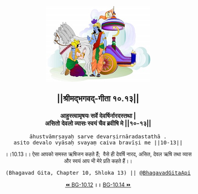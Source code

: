 <center><img src="../../asset/BG.png" alt="#API #bhagavadgitaapi #slok #nodejs #js #api #gitaapi #krishna #hinduism #vedic #ISKCON #shreemadbhagavadgita #technology"/>
<h2>||श्रीमद्‍भगवद्‍-गीता १०.१३||</h2>
<h3>आहुस्त्वामृषयः सर्वे देवर्षिर्नारदस्तथा |<br/>असितो देवलो व्यासः स्वयं चैव ब्रवीषि मे ||१०-१३||</h3>
<pre>āhustvāmṛṣayaḥ sarve devarṣirnāradastathā .<br/>asito devalo vyāsaḥ svayaṃ caiva bravīṣi me ||10-13||</pre>
<p>।।10.13।। ऐसा आपको समस्त ऋषिजन कहते हैं;  वैसे ही देवर्षि नारद, असित, देवल ऋषि तथा व्यास और स्वयं आप भी मेरे प्रति कहते हैं।।</p>
<pre>(Bhagavad Gita, Chapter 10, Shloka 13) || <a href="https://twitter.com/bhagavadgitaapi">@BhagavadGitaApi</a></pre><a href="../../10/12">⏪  BG-10.12</a><b>        ।।        </b><a href="../../10/14">BG-10.14  ⏩</a></center>